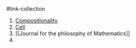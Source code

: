 #link-collection 

1. [Compositionality](https://compositionality-journal.org/)
2. [Cell](https://www.cell.com)
3. [[Journal for the philosophy of Mathematics]] 
4. 